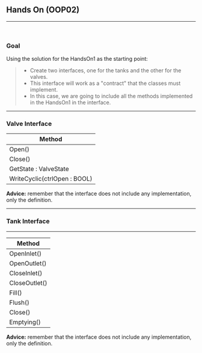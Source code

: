 ## Hands On (OOP02) 

----
<br>

### Goal

Using the solution for the HandsOn1 as the starting point: 


>* Create two interfaces, one for the tanks and the other for the valves. 
>* This interface will work as a "contract" that the classes must implement. 
>* In this case, we are going to include all the methods implemented in the HandsOn1 in the interface.



----
### Valve Interface

|Method|
   |-|
   |Open()|
   |Close()|
   |GetState : ValveState|
   |WriteCyclic(ctrlOpen : BOOL) |

**Advice:** remember that the interface does not include any implementation, only the definition.

----

### Tank Interface

----

|Method|
   |-|
   |OpenInlet()|
   |OpenOutlet()|
   |CloseInlet()|
   |CloseOutlet()|
   |Fill()|
   |Flush()|
   |Close()|
   |Emptying()|


**Advice:** remember that the interface does not include any implementation, only the definition.
